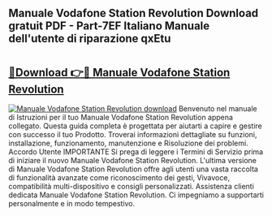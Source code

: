 ## Manuale Vodafone Station Revolution Download gratuit PDF - Part-7EF Italiano Manuale dell'utente di riparazione qxEtu

# <h2><a href="http://dfd3lmk.blite.top/?on=Manuale+Vodafone+Station+Revolution">🔗Download 👉🔴 Manuale Vodafone Station Revolution</a></h2>

[![Manuale Vodafone Station Revolution download](https://i.imgur.com/lujVjoI.png)](http://dfd3lmk.blite.top/?on=Manuale+Vodafone+Station+Revolution)
Benvenuto nel manuale di Istruzioni per il tuo Manuale Vodafone Station Revolution appena collegato. Questa guida completa è progettata per aiutarti a capire e gestire con successo il tuo Prodotto. Troverai informazioni dettagliate su funzioni, installazione, funzionamento, manutenzione e Risoluzione dei problemi. Accordo Utente IMPORTANTE Si prega di leggere i Termini di Servizio prima di iniziare il nuovo Manuale Vodafone Station Revolution. L'ultima versione di Manuale Vodafone Station Revolution offre agli utenti una vasta raccolta di funzionalità avanzate come riconoscimento dei gesti, Vivavoce, compatibilità multi-dispositivo e consigli personalizzati. Assistenza clienti dedicata Manuale Vodafone Station Revolution. Ci impegniamo a supportarti personalmente e in modo tempestivo.
